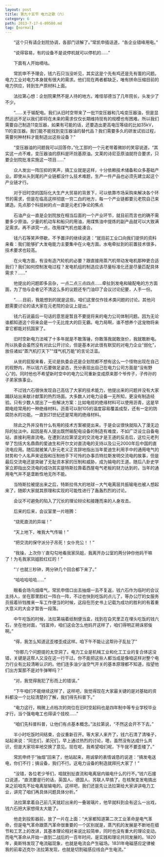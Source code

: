 ```yaml
---
layout: post
title: 第九十五节 电力之歌（六）
category: 6
path: 2013-7-17-6-09500.md
tag: [normal]
---
```


　　“这个只有请企划院协调，各部门谅解了。”常凯申插话道，“各企业错峰用电。”

　　“说得容易，有的设备不是说停机就可以停机的……”

　　下面有人开始嘀咕。

　　常凯申不予理会，钱六石只当没听见，其实这是个先有鸡还是先有蛋的问题。电力工业对电力本身就有很大的需求。他们现在两者都缺乏，唯有拼命压缩目前的电力供应，转到生产原材料上面。

　　法拉第心想：企划院果然不是人待的地方。难怪邬德当了几年院长，头发少了不少。

　　“……关于输配电。我们从旧时空带来了一批11变压器和几吨变压器油，但是显然远远不足以我们即将在未来的需求仅仅长期维持现有的规模也有困难。所以我们需要自己制造11变压器，如果有可能的话，还要造出更高电压等级的比如35kV，11的变压器。我们能不能找到变压器油的替代品？我们需要多久的研发试验过程，需要何种材料才能制造出这些设备？”

　　“变压器油的问题我可以回答你，”化工部的一个元老带着微妙的笑容说道，“其实这一点不难，变压器油的原料是环烷基原油。文莱的诗尼亚原油就符合要求，只要企划院批准实施这一项目……”

　　众人发出一阵压抑的笑声，搞工业就是这样，十分依赖技术储备和众多基础产业。即使从头到尾的产业链都没什么技术难题，生产一件产品也必须先建立起这个产业链才行。

　　对于旧时空的国际化大生产大贸易的背景下，可以依靠市场采购来解决各个环节的需求，但是在临高这样彻底一穷二白的地方，每一个产业链都要元老院自己来建造。先点那个科技树的点一直是元老们争论的焦点

　　石油产业一直是企划院放在相当后面的一个产业环节，就目前而言也的确不需要多少原油。少量的机动车和船只的用油，用煤焦油中提炼的副产品就可以大致满足需求。再不讲究一点，改用煤气机也能凑合。

　　钱六石等笑声停歇，不予置评的继续说道：“就目前工业口向我们提供的资料来看：我们能够扩大发电能力主要集中在火电方面。水电牵扯到的前置技术很多，技术要求也较高。

　　在火电方面，有没有造汽轮机的必要？跟直接用蒸汽机带动发电机那种更合适我们？我们如何控制发电过程？发电机组的制造应该尽量标准化还是尽量匹配具体需求？……”

　　他提出的问题即多且杂，一点二点三点四点……牵扯到发电和输配电的方方面面，为了怕与会者记不清这么多的议题还专门油印了会议讨论纪要，人手一份。

　　“……目前，我能想到的就是这些。咱们这里仅作技术类问题的讨论。其他问题需要讨论的请大家在元老院的会议上提出。”

　　钱六石说最后一句话的意思是暂且不要提将来的电力公司体制问题。因为无论谁都知道这个将来会是一个无比庞大的巨无霸。电力局啊，谁不想养个这宠物将来拿它都能对抗国家了。

　　旧时空新电力法喊了十多年就是不敢落锤，你敢落我就敢涨价，我就敢断电。所以执委会虽然没有对此公开讨论，但是基本对此很有默契的对电力企业“弱化”，放任诸如“蒸汽机打天下”“煤气机万能”的言论泛滥。

　　从坐的屁股来看，无论是执委会还是企划院都不想有这么一个怪物出现在自己的视野内，所以钱六石要做足姿态，充分表现出自己在电力公司方面是“没有野心”的。同时他也不希望新时空中的电力公司重新变成原来那个爷传子，子传孙的子弟家族事业。

　　不过钱六石很快发现自己高估了大家的技术能力，他提出来的问题并没有大家踊跃站出来献计献策的热烈场面。大多数人对电力设备一无所知，更没有制造经验。只有少数人提出了一些解决方案：比如电缆的绝缘材料可以使用沥青，这是早期电缆常用的一种绝缘材料。沥青可以耐105的温度容易覆盖成型，还有一定的防腐防水的功能。一直到21世纪还是常用的绝缘材料。

　　除此之外并没有什么有用的技术方案被提出来。于是会议很快就陷入了漫无边际的扯淡中。起因是有人提出既然输配电设备的制造有难度，不如广泛设立自备电站，直接利用直流电。在遭到法拉第坚定的交流电才是王道的反击后，这位元老列举了包括大名鼎鼎的爱迪生和开尔文对直流电的支持以及公元2000年后中国的直流电应用。随后就被某八卦元老义正言辞地指出当年爱迪生利用手中的通用电气的财势和个人名声来诋毁和压制他手下可怜的办事员特拉斯发明交流电的故事，但是最后交流电还是突破了无耻资本家的压制和威胁，成为输电的王道。随后八卦史学家立即指出交流电的成功其实是特斯拉靠着西屋电气老板的财力达到的，当年的通用电气并不是垄断性地无所不能。

　　当特斯拉被提出来之后，特斯拉伟大的地球－大气电离层共振输电也被人想起来了，随即大家就其原理和实现的可能性进行了轰轰烈烈的讨论。

　　会议不可避免的陷入了冗长的理论辩论和接踵而来的人身攻击。

　　后来的后来，会议室里一片暄腾：

　　“烧死直流的异端！”

　　“天上地下，唯我大气传输！”

　　“把交流的保守派分子吊死！女仆充公！！”

　　“我操，上次你丫直勾勾地看我家凤姐，我离开办公室的两分钟你他妈干嘛了！为毛我家凤姐脸红红的！”

　　“丫也就三秒钟，两分钟几个回合都下来了。”

　　“哈哈哈哈哈……”

　　眼看会场乌烟瘴气，常凯申借口出去抽烟一去不复返，钱六石作为临时的会议主持人，坐在那里脸红一阵白一阵，不过也快到吃饭的点儿了，等办公厅的女服务员摇着铃铛推来一车工作便当的时候，这段在历史书上记载为成功的胜利的有着重大意义的大会才暂告一段落。

　　中午吃饭的时候，法拉第端着纸制便当盒，找到在旮旯里正在埋头吃饭的钱六石，坐在他对面，“钱富帅，咱们这会怎么他妈开这样了，咱们得明正朔诛邪佞啊。”

　　“得，我怎么知道这歪楼歪成这样。咱下午不能让这帮孙子乱扯了”

　　“你那几个问题提的太空洞了。电力工业是机械工业和化工工业的复合体这没错，关键是这帮人又没在这一行干过。你不能把这些人都当成是像咱这样对整个电力行业有比较清晰认识的。他们连多油少油空气开关的基本原理都不知道，指望他们出方案那不是对牛弹琴吗？”

　　“对，我觉得我犯了形而上的错误。”

　　“下午咱们不能继续这样了，这样吧，我觉得现在大家最关键的是对基础的资料都没一个比较清楚的了解，我们得先科普下。”

　　“电力这行，稍微上点档次的岗位在旧时空起码也是四年制中等专业学校毕业才行，当个强电电工也得读个技校……”

　　“咱们先科普科普，让他们有点基本概念。”法拉第说，“不然这会开不下去。”

　　半小时吃饭时间结束，会议重新召开。等大家人来齐了，钱六石清了清嗓子，站起来说：“同志们，弟兄们，早上通过热烈的讨论，嗯，虽然没有达成什么共识，但是大家坦率地交换了意见。现在呢，我希望咱们呢，下午就不要歪楼了。”

　　常凯申终于“抽烟”回来了，他站起来，用诚挚的表情诚恳的说道：“搞发电送电，你们不行；搞设备，我们不行。这电力设备的制造就拜托大家了！”

　　“没错，各位老少爷们，咱就别扯直流和电离层内输电什么的行不。”钱六石接口说道，“直流要是行的话，英国人、德国人、苏联人早搞了。在核聚变发电搞出来之前咱先不扯电离层输电的。这样吧，我们还是先让法拉第给大家讲讲电力工业，讲完了咱们再具体问题具体分析。”

　　法拉第拿着自己前几天就赶出来的一叠玻璃片，他早就料到会有这么一出戏，钱六石把大家想得太大能了。

　　他走到投影器前，放了一片在上面：“大家都知道第二次工业革命是电气革命，但是电气革命跟蒸汽革命很重要的一个区别就是，蒸汽机的发展是不断地在细节和工艺上的改进，其基本理论相对来说比较简单，同时也没有重大的理论变动。而电气革命从开始一直到二战后的一百年时间，是实践和理论共同发展的。1820年，奥斯特发现了电流磁现象，也就是电流会产生磁场。1831年电磁感应定律被我的前辈迈克尔·法拉第发现，也就是切割磁感应线会产生电流。”
